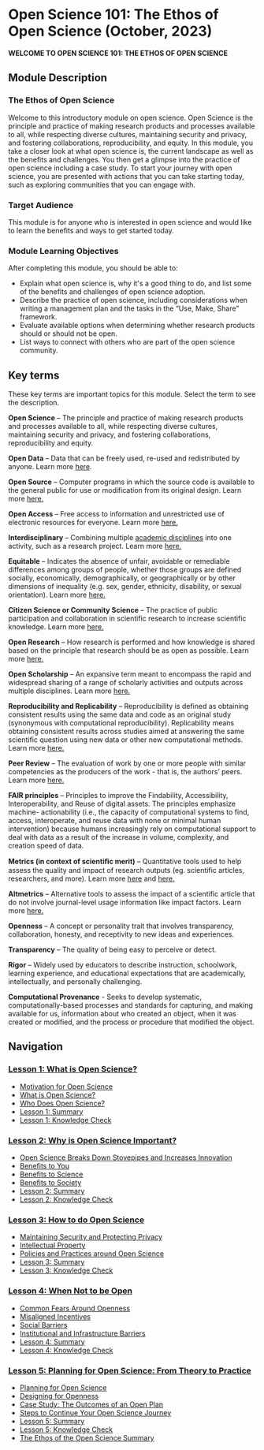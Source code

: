 # Open Science 101: The Ethos of Open Science (October, 2023)

**WELCOME TO OPEN SCIENCE 101: THE ETHOS OF OPEN SCIENCE**

## Module Description

### The Ethos of Open Science

Welcome to this introductory module on open science. Open Science is the principle and practice of making research products and processes available to all, while respecting diverse cultures, maintaining security and privacy, and fostering collaborations, reproducibility, and equity. In this module, you take a closer look at what open science is, the current landscape as well as the benefits and challenges. You then get a glimpse into the practice of open science including a case study. To start your journey with open science, you are presented with actions that you can take starting today, such as exploring communities that you can engage with.

### Target Audience

This module is for anyone who is interested in open science and would like to learn the benefits and ways to get started today.

### Module Learning Objectives

After completing this module, you should be able to:

- Explain what open science is, why it's a good thing to do, and list some of the benefits and challenges of open science adoption.
- Describe the practice of open science, including considerations when writing a management plan and the tasks in the “Use, Make, Share” framework.
- Evaluate available options when determining whether research products should or should not be open.
- List ways to connect with others who are part of the open science community.

## Key terms

These key terms are important topics for this module. Select the term to see the description.

**Open Science** – The principle and practice of making research products and processes available to all, while respecting diverse cultures, maintaining security and privacy, and fostering collaborations, reproducibility and equity.

**Open Data** – Data that can be freely used, re-used and redistributed by anyone. Learn more [here](https://opendatahandbook.org/guide/en/what-is-open-data/).

**Open Source** – Computer programs in which the source code is available to the general public for use or modification from its original design. Learn more [here.](https://en.wikipedia.org/wiki/Open_source)

**Open Access** – Free access to information and unrestricted use of electronic resources for everyone. Learn more [here.](https://en.unesco.org/open-access/what-open-access)

**Interdisciplinary** – Combining multiple [academic disciplines](https://en.wikipedia.org/wiki/Academic_discipline) into one activity, such as a research project. Learn more [here.](https://en.wikipedia.org/wiki/Interdisciplinarity)

**Equitable** – Indicates the absence of unfair, avoidable or remediable differences among groups of people, whether those groups are defined socially, economically, demographically, or geographically or by other dimensions of inequality (e.g. sex, gender, ethnicity, disability, or sexual orientation). Learn more [here.](https://www.who.int/health-topics/health-equity)

**Citizen Science or Community Science** – The practice of public participation and collaboration in scientific research to increase scientific knowledge. Learn more [here.](https://education.nationalgeographic.org/resource/citizen-science/)

**Open Research** – How research is performed and how knowledge is shared based on the principle that research should be as open as possible. Learn more [here.](https://www.ukri.org/what-we-do/supporting-healthy-research-and-innovation-culture/open-research/)

**Open Scholarship** – An expansive term meant to encompass the rapid and widespread sharing of a range of scholarly activities and outputs across multiple disciplines. Learn more [here.](https://www.heliosopen.org/about)

**Reproducibility and Replicability** – Reproducibility is defined as obtaining consistent results using the same data and code as an original study (synonymous with computational reproducibility). Replicability means obtaining consistent results across studies aimed at answering the same scientific question using new data or other new computational methods. Learn more [here.](https://www.nationalacademies.org/news/2019/09/reproducibility-and-replicability-in-research)

**Peer Review** – The evaluation of work by one or more people with similar competencies as the producers of the work - that is, the authors’ peers. Learn more [here.](https://en.wikipedia.org/wiki/Peer_review)

**FAIR principles** – Principles to improve the Findability, Accessibility, Interoperability, and Reuse of digital assets. The principles emphasize machine- actionability (i.e., the capacity of computational systems to find, access, interoperate, and reuse data with none or minimal human intervention) because humans increasingly rely on computational support to deal with data as a result of the increase in volume, complexity, and creation speed of data.

**Metrics (in context of scientiﬁc merit)** – Quantitative tools used to help assess the quality and impact of research outputs (eg. scientific articles, researchers, and more). Learn more [here](https://www.ncbi.nlm.nih.gov/pmc/articles/PMC8397294/) and [here.](https://editorresources.taylorandfrancis.com/understanding-research-metrics/)

**Altmetrics** – Alternative tools to assess the impact of a scientific article that do not involve journal-level usage information like impact factors.
Learn more [here.](https://www.ncbi.nlm.nih.gov/pmc/articles/PMC3792863/)

**Openness** – A concept or personality trait that involves transparency, collaboration, honesty, and receptivity to new ideas and experiences.

**Transparency** – The quality of being easy to perceive or detect.

**Rigor** – Widely used by educators to describe instruction, schoolwork, learning experience, and educational expectations that are academically, intellectually, and personally challenging.

**Computational Provenance** - Seeks to develop systematic, computationally-based processes and standards for capturing, and making available for us, information about who created an object, when it was created or modified, and the process or procedure that modified the object.

## Navigation

### [Lesson 1: What is Open Science?](./Lesson_1)

* [Motivation for Open Science](./Lesson_1#motivation-for-open-science)
* [What is Open Science?](./Lesson_1#what-is-open-science)
* [Who Does Open Science?](./Lesson_1#who-does-open-science)
* [Lesson 1: Summary](./Lesson_1#lesson-1-summary)
* [Lesson 1: Knowledge Check](./Lesson_1#lesson-1-knowledge-check)

### [Lesson 2: Why is Open Science Important?](./Lesson_2)

* [Open Science Breaks Down Stovepipes and Increases Innovation](./Lesson_2#open-science-breaks-down-stovepipes-and-increases-innovation)
* [Benefits to You](./Lesson_2#benefits-to-you)
* [Benefits to Science](./Lesson_2#benefits-to-science)
* [Benefits to Society](./Lesson_2#benefits-to-society)
* [Lesson 2: Summary](./Lesson_2#lesson-2-summary)
* [Lesson 2: Knowledge Check](./Lesson_2#lesson-2-knowledge-check)

### [Lesson 3: How to do Open Science](./Lesson_3)

* [Maintaining Security and Protecting Privacy](./Lesson_3#maintaining-security-and-protecting-privacy)
* [Intellectual Property](./Lesson_3#intellectual-property)
* [Policies and Practices around Open Science](./Lesson_3#policies-and-practices-around-open-science)
* [Lesson 3: Summary](./Lesson_3#lesson-3-summary)
* [Lesson 3: Knowledge Check](./Lesson_3#lesson-3-knowledge-check)

### [Lesson 4: When Not to be Open](./Lesson_4)

* [Common Fears Around Openness](./Lesson_4#common-fears-around-openness)
* [Misaligned Incentives](./Lesson_4#misaligned-incentives)
* [Social Barriers](./Lesson_4#social-barriers)
* [Institutional and Infrastructure Barriers](./Lesson_4#institutional-and-infrastructure-barriers)
* [Lesson 4: Summary](./Lesson_4#lesson-4-summary)
* [Lesson 4: Knowledge Check](./Lesson_4#lesson-4-knowledge-check)

### [Lesson 5: Planning for Open Science: From Theory to Practice](./Lesson_5)

* [Planning for Open Science](./Lesson_5#planning-for-open-science)
* [Designing for Openness](./Lesson_5#designing-for-openness)
* [Case Study: The Outcomes of an Open Plan](./Lesson_5#case-study-the-outcomes-of-an-open-plan)
* [Steps to Continue Your Open Science Journey](./Lesson_5#steps-to-continue-your-open-science-journey)
* [Lesson 5: Summary](./Lesson_5#lesson-5-summary)
* [Lesson 5: Knowledge Check](./Lesson_5#lesson-5-knowledge-check)
* [The Ethos of the Open Science Summary](./Lesson_5#the-ethos-of-the-open-science-summary)
